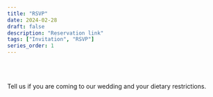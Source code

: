 ```yaml
---
title: "RSVP"
date: 2024-02-28
draft: false
description: "Reservation link"
tags: ["Invitation", "RSVP"]
series_order: 1
---
```

<br/><br/>

Tell us if you are coming to our wedding and your dietary restrictions.
